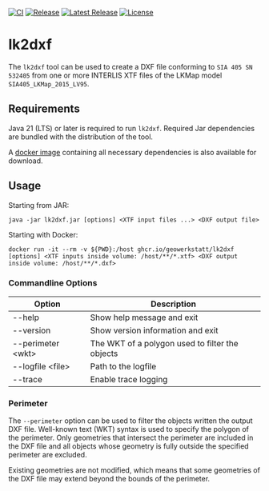 [![CI](https://github.com/GeoWerkstatt/lk2dxf/actions/workflows/ci.yml/badge.svg?branch=main)](https://github.com/GeoWerkstatt/lk2dxf/actions/workflows/ci.yml)
[![Release](https://github.com/GeoWerkstatt/lk2dxf/actions/workflows/release.yml/badge.svg)](https://github.com/GeoWerkstatt/lk2dxf/actions/workflows/release.yml)
[![Latest Release](https://img.shields.io/github/v/release/GeoWerkstatt/lk2dxf)](https://github.com/GeoWerkstatt/lk2dxf/releases/latest)
[![License](https://img.shields.io/github/license/GeoWerkstatt/lk2dxf)](https://github.com/GeoWerkstatt/lk2dxf/blob/main/LICENSE)

# lk2dxf

The `lk2dxf` tool can be used to create a DXF file conforming to `SIA 405 SN 532405` from one or more INTERLIS XTF files of the LKMap model `SIA405_LKMap_2015_LV95`.

## Requirements

Java 21 (LTS) or later is required to run `lk2dxf`.
Required Jar dependencies are bundled with the distribution of the tool.

A [docker image](https://github.com/GeoWerkstatt/lk2dxf/pkgs/container/lk2dxf) containing all necessary dependencies is also available for download.

## Usage

Starting from JAR:
```shell
java -jar lk2dxf.jar [options] <XTF input files ...> <DXF output file>
```

Starting with Docker:
```shell
docker run -it --rm -v ${PWD}:/host ghcr.io/geowerkstatt/lk2dxf [options] <XTF inputs inside volume: /host/**/*.xtf> <DXF output inside volume: /host/**/*.dxf>
```

### Commandline Options
| Option | Description |
| --- | --- |
| --help | Show help message and exit |
| --version | Show version information and exit |
| --perimeter \<wkt\> | The WKT of a polygon used to filter the objects |
| --logfile \<file\> | Path to the logfile |
| --trace | Enable trace logging |

### Perimeter

The `--perimeter` option can be used to filter the objects written the output DXF file.
Well-known text (WKT) syntax is used to specify the polygon of the perimeter.
Only geometries that intersect the perimeter are included in the DXF file and all objects whose geometry is fully outside the specified perimeter are excluded.

Existing geometries are not modified, which means that some geometries of the DXF file may extend beyond the bounds of the perimeter.
